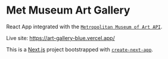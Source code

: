# Met Museum Art Gallery

React App integrated with the [`Metropolitan Museum of Art API`](https://metmuseum.github.io/).

Live site: https://art-gallery-blue.vercel.app/

This is a [Next.js](https://nextjs.org/) project bootstrapped with [`create-next-app`](https://github.com/vercel/next.js/tree/canary/packages/create-next-app).
